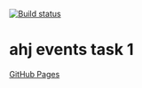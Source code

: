 [![Build status](https://ci.appveyor.com/api/projects/status/56s0dkoit7i9ves7?svg=true)](https://ci.appveyor.com/project/qvvverty/ahj-events-1)
# ahj events task 1
[GitHub Pages](https://qvvverty.github.io/ahj-events-1/)
